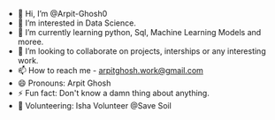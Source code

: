- 👋 Hi, I’m @Arpit-Ghosh0
- 👀 I’m interested in Data Science.
- 🌱 I’m currently learning python, Sql, Machine Learning Models and moree.
- 💞️ I’m looking to collaborate on projects, interships or any interesting work.
- 📫 How to reach me - arpitghosh.work@gmail.com
- 😄 Pronouns: Arpit Ghosh
- ⚡ Fun fact: Don't know a damn thing about anything.
- 🌱 Volunteering: Isha Volunteer @Save Soil

<!---
Arpit-Ghosh0/Arpit-Ghosh0 is a ✨ special ✨ repository because its `README.md` (this file) appears on your GitHub profile.
You can click the Preview link to take a look at your changes.
--->
